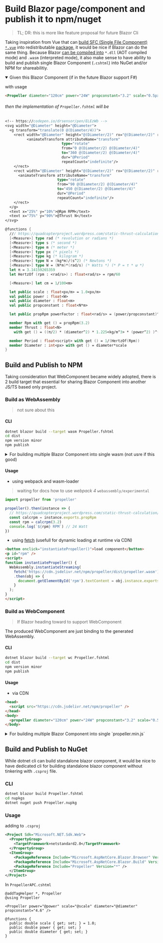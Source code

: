 # Build Blazor page/component and publish it to npm/nuget

> TL; DR: this is more like feature proposal for future Blazor Cli

Taking inspiration from Vue that can [build SFC (Single File Component) `*.vue`](https://github.com/vuejs/vue-cli/blob/dev/docs/cli.md#vue-build) into redistributable [package](https://github.com/vuejs/vue-cli/blob/dev/docs/build-targets.md#library), it would be nice if Blazor can do the same thing. Because Blazor [can be compiled into](http://blog.stevensanderson.com/2018/02/06/blazor-intro/) `*.dll` (AOT compiled mode) and `.wasm` (interpreted mode), it also make sense to have ability to build and publish single Blazor Component (`.cshtml`) into NuGet and/or NPM for shareabilitiy.

<details open>
<summary>Given this Blazor Component (if in the future Blazor support F#)</summary>

with usage

```html
<Propeller diameter="120cm" power="24W" propconstant="3.2" scale="0.5px/cm" />
```

###### then the implementation of `Propeller.fshtml` will be

```fs
<!-- https://codepen.io/drsensor/pen/ELEzWb -->
<svg width="@Diameter" height="@Diameter">
  <g transform="translate(0 @(Diameter/4))">
    <rect width="@Diameter" height="@(Diameter/2)" rx="@(Diameter/2)" ry="@(Diameter/4)" >
          <animateTransform attributeName="transform"
                          type="rotate"
                          from="0 @(Diameter/2) @(Diameter/4)"
                          to="360 @(Diameter/2) @(Diameter/4)"
                          dur="@Period"
                          repeatCount="indefinite"/>
    </rect>
    <rect width="@Diameter" height="@(Diameter/2)" rx="@(Diameter/2)" ry="@(Diameter/4)" >
      <animateTransform attributeName="transform"
                        type="rotate"
                        from="90 @(Diameter/2) @(Diameter/4)"
                        to="450 @(Diameter/2) @(Diameter/4)"
                        dur="@Period"
                        repeatCount="indefinite"/>
    </rect>
  </g>
  <text x="25%" y="10%">@Rpm RPM</text>
  <text x="75%" y="90%">@Thrust N</text>
</svg>

@functions {
  /// https://quadcopterproject.wordpress.com/static-thrust-calculation/
  [<Measure>] type rad (* revolution or radians *)
  [<Measure>] type s (* second *)
  [<Measure>] type m (* meter *)
  [<Measure>] type px (* pixels *)
  [<Measure>] type kg (* kilogram *)
  [<Measure>] type N = (kg*m)/(s^2) (* Newtons *)
  [<Measure>] type W = (N*m)*(rad/s) (* Watts *) (* P = τ * ω *)
  let π = 3.14159265359
  let HertzOf (rpm : <rad/s>) : float<rad/s> = rpm/60

  [<Measure>] let cm = 1/100<m>

  let public scale : float<px/m> = 1.0<px/m>
  val public power : float<W>
  val public diameter : float<m>
  val public propconstant : float<N*m>

  let public propRpm powerFactor : float<rad/s> = (power/propconstant)^(1/powerFactor)

  member Rpm with get () = propRpm(3.2)
  member Thrust : float<N>
    with get () = ((π/2) * (diameter^2) * 1.225<kg/m^3> * (power^2) )^(1/3)

  member Period : float<script> with get () = 1/(HertzOf(Rpm))
  member Diameter : int<px> with get () = diameter*scale
}
```
</details>

## Build and Publish to NPM

Taking consideration that WebComponent became widely adopted, there is 2 build target that essential for sharing Blazor Component into another JS/TS based only project.

### Build as WebAssembly

> not sure about this

#### CLI

```bash
dotnet blazor build --target wasm Propeller.fshtml
cd dist
npm version minor
npm publish
```

<details>
<summary>For building multiple Blazor Component into single wasm (not usre if this good)</summary>

given the `Propeller.csproj`

```xml
<Project Sdk="Microsoft.NET.Sdk">
  <PropertyGroup>
    <TargetFramework>netstandard2.0</TargetFramework>
    <EnableDefaultItems>false</EnableDefaultItems>
  </PropertyGroup>
  <ItemGroup>
    <PackageReference Include="Microsoft.FSharp" Version="*" />
    <Compile Include="PropellerAPC.fshtml" />
    <Compile Include="PropellerWD.cshtml" />
    <Compile Include="PropellerCF.cshtml" />
  </ItemGroup>
</Project>
```

then build the `.csproj` file

```bash
dotnet blazor build --target wasm Propeller.csproj
```

> Still don't know if it's best to output single `Propeller.wasm` or multiple `Propeller*.wasm` ?

</details>

#### Usage

* using webpack and wasm-loader

> waiting for docs how to use _webpack 4_ `webassembly/experimental`

```ts
import propeller from 'propeller'

propeller().then(instance => {
  // https://quadcopterproject.wordpress.com/static-thrust-calculation/
  const calcrpm = instance.exports.propRpm
  const rpm = calcrpm(3.2)
  console.log(`${rpm} RPM`) // 24 Watt
})
```

* using [fetch](https://developer.mozilla.org/en-US/docs/WebAssembly/Loading_and_running) (usefull for dynamic loading at runtime via CDN)

```html
<button onclick="instantiatePropeller()">load component</button>
<p id="rpm" />
<script>
function instantiatePropeller() {
  WebAssembly.instantiateStreaming(
    fetch('https://cdn.jsdelivr.net/npm/propeller/dist/propeller.wasm'), importObject)
    .then(obj => {
      document.getElementById('rpm').textContent = obj.instance.exports.calcrpm(3.2);
    }
  );
}
</script>
```

### Build as WebComponent

> If Blazor heading toward to support WebComponent

The produced WebComponent are just binding to the generated WebAssembly.

#### CLI

```bash
dotnet blazor build --target wc Propeller.fshtml
cd dist
npm version minor
npm publish
```

#### Usage

- via CDN

```html
<head>
  <script src="https://cdn.jsdelivr.net/npm/propeller" />
</head>
<body>
  <propeller diameter="120cm" power="24W" propconstant="3.2" scale="0.5px/cm" />
</body>
```

<details>
<summary>For building multiple Blazor Component into single `propeller.min.js`</summary>

> the `Propeller.csproj` same as wasm

```bash
dotnet blazor build --target wc Propeller.csproj
```

using multiple component

```html
<head>
  <script src="https://cdn.jsdelivr.net/npm/propeller" />
</head>
<body>
  <propeller-apc diameter="120cm" power="24W" scale="0.5px/cm" />
  <propeller-w diameter="60cm" power="24W" scale="0.5px/cm" />
  <propeller-cf diameter="80cm" power="24W" scale="0.5px/cm" />
</body>
```

</details>

## Build and Publish to NuGet

While dotnet cli can build standalone blazor component, it would be nice to have dedicated cli for building standalone blazor component without tinkering with `.csproj` file.

### CLI

```bash
dotnet blazor build Propeller.fshtml
cd nupkgs
dotnet nuget push Propeller.nupkg
```

### Usage

adding to `.csproj`

```xml
<Project Sdk="Microsoft.NET.Sdk.Web">
  <PropertyGroup>
    <TargetFramework>netstandard2.0</TargetFramework>
  </PropertyGroup>
  <ItemGroup>
    <PackageReference Include="Microsoft.AspNetCore.Blazor.Browser" Version="*" />
    <PackageReference Include="Microsoft.AspNetCore.Blazor.Build" Version="*" />
    <PackageReference Include="Propeller" Version="*" />
  </ItemGroup>
</Project>
```

In `PropellerAPC.cshtml`

```cshtml
@addTagHelper *, Propeller
@using Propeller

<Propeller power="@power" scale="@scale" diameter="@diameter" propconstant="4.6" />

@functions {
  public double scale { get; set; } = 1.0;
  public double power { get; set; }
  public double diameter { get; set; }
}
```
